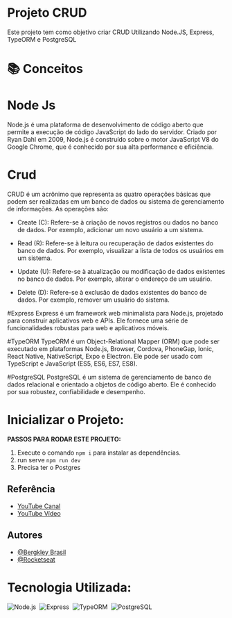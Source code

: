 # Projeto CRUD
Este projeto tem como objetivo criar CRUD Utilizando Node.JS, Express, TypeORM e PostgreSQL 

# 📚 Conceitos

# Node Js
Node.js é uma plataforma de desenvolvimento de código aberto que permite a execução de código JavaScript do lado do servidor. Criado por Ryan Dahl em 2009, Node.js é construído sobre o motor JavaScript V8 do Google Chrome, que é conhecido por sua alta performance e eficiência. 

# Crud

CRUD é um acrônimo que representa as quatro operações básicas que podem ser realizadas em um banco de dados ou sistema de gerenciamento de informações. As operações são:

- Create (C): Refere-se à criação de novos registros ou dados no banco de dados. Por exemplo, adicionar um novo usuário a um sistema.

- Read (R): Refere-se à leitura ou recuperação de dados existentes do banco de dados. Por exemplo, visualizar a lista de todos os usuários em um sistema.

- Update (U): Refere-se à atualização ou modificação de dados existentes no banco de dados. Por exemplo, alterar o endereço de um usuário.

- Delete (D): Refere-se à exclusão de dados existentes do banco de dados. Por exemplo, remover um usuário do sistema.

#Express
Express é um framework web minimalista para Node.js, projetado para construir aplicativos web e APIs. Ele fornece uma série de funcionalidades robustas para web e aplicativos móveis. 

#TypeORM
TypeORM é um Object-Relational Mapper (ORM) que pode ser executado em plataformas Node.js, Browser, Cordova, PhoneGap, Ionic, React Native, NativeScript, Expo e Electron. Ele pode ser usado com TypeScript e JavaScript (ES5, ES6, ES7, ES8).


#PostgreSQL
PostgreSQL é um sistema de gerenciamento de banco de dados relacional e orientado a objetos de código aberto. Ele é conhecido por sua robustez, confiabilidade e desempenho. 



# Inicializar o Projeto:

 **PASSOS PARA RODAR ESTE PROJETO:**

1. Execute o comando `npm i` para instalar as dependências.
2. run serve `npm run dev`
3. Precisa ter o Postgres

## Referência
  - [YouTube Canal](https://www.youtube.com/@rocketseat)
  - [YouTube Vídeo](https://www.youtube.com/watch?v=9AO2hZJsHrs)
  

## Autores

- [@Bergkley Brasil](https://github.com/Bergkley/Bergkley)
- [@Rocketseat](https://github.com/rocketseat-content)

# Tecnologia Utilizada:

![Node.js](https://img.shields.io/badge/Node.js-43853D?style=for-the-badge&logo=node.js&logoColor=white)&nbsp;
![Express](https://img.shields.io/badge/Express-000000?style=for-the-badge&logo=express&logoColor=white)&nbsp;
![TypeORM](https://img.shields.io/badge/TypeORM-ef3b2d?style=for-the-badge&logo=typeorm&logoColor=white)&nbsp;
![PostgreSQL](https://img.shields.io/badge/PostgreSQL-316192?style=for-the-badge&logo=postgresql&logoColor=white)

